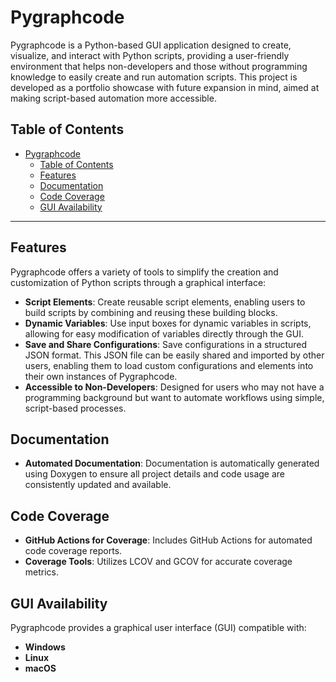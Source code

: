 # Pygraphcode

Pygraphcode is a Python-based GUI application designed to create, visualize, and interact with Python scripts, providing a user-friendly environment that helps non-developers and those without programming knowledge to easily create and run automation scripts. This project is developed as a portfolio showcase with future expansion in mind, aimed at making script-based automation more accessible.

## Table of Contents
- [Pygraphcode](#pygraphcode)
  - [Table of Contents](#table-of-contents)
  - [Features](#features)
  - [Documentation](#documentation)
  - [Code Coverage](#code-coverage)
  - [GUI Availability](#gui-availability)

---

## Features

Pygraphcode offers a variety of tools to simplify the creation and customization of Python scripts through a graphical interface:

- **Script Elements**: Create reusable script elements, enabling users to build scripts by combining and reusing these building blocks.
- **Dynamic Variables**: Use input boxes for dynamic variables in scripts, allowing for easy modification of variables directly through the GUI.
- **Save and Share Configurations**: Save configurations in a structured JSON format. This JSON file can be easily shared and imported by other users, enabling them to load custom configurations and elements into their own instances of Pygraphcode.
- **Accessible to Non-Developers**: Designed for users who may not have a programming background but want to automate workflows using simple, script-based processes.

## Documentation

- **Automated Documentation**: Documentation is automatically generated using Doxygen to ensure all project details and code usage are consistently updated and available.

## Code Coverage

- **GitHub Actions for Coverage**: Includes GitHub Actions for automated code coverage reports.
- **Coverage Tools**: Utilizes LCOV and GCOV for accurate coverage metrics.

## GUI Availability

Pygraphcode provides a graphical user interface (GUI) compatible with:

- **Windows**
- **Linux**
- **macOS**
